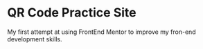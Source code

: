 # QR Code Practice Site
My first attempt at using FrontEnd Mentor to improve my fron-end development skills. 
